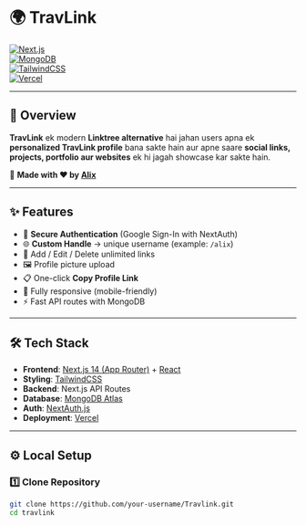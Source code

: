 # 🌍 TravLink  

[![Next.js](https://img.shields.io/badge/Next.js-14-black?style=for-the-badge&logo=next.js)](https://nextjs.org/)  
[![MongoDB](https://img.shields.io/badge/MongoDB-6.0-green?style=for-the-badge&logo=mongodb)](https://www.mongodb.com/)  
[![TailwindCSS](https://img.shields.io/badge/TailwindCSS-3.0-38B2AC?style=for-the-badge&logo=tailwind-css)](https://tailwindcss.com/)  
[![Vercel](https://img.shields.io/badge/Deployed%20on-Vercel-black?style=for-the-badge&logo=vercel)](https://vercel.com/)  

---

## 📌 Overview  

**TravLink** ek modern **Linktree alternative** hai jahan users apna ek **personalized TravLink profile** bana sakte hain aur apne saare **social links, projects, portfolio aur websites** ek hi jagah showcase kar sakte hain.  

🚀 **Made with ❤️ by [Alix](https://github.com/your-username)**  

---

## ✨ Features  

- 🔐 **Secure Authentication** (Google Sign-In with NextAuth)  
- 🌐 **Custom Handle** → unique username (example: `/alix`)  
- 📝 Add / Edit / Delete unlimited links  
- 🖼️ Profile picture upload  
- 📋 One-click **Copy Profile Link**  
- 📱 Fully responsive (mobile-friendly)  
- ⚡ Fast API routes with MongoDB  

---

## 🛠️ Tech Stack  

- **Frontend**: [Next.js 14 (App Router)](https://nextjs.org/) + [React](https://react.dev/)  
- **Styling**: [TailwindCSS](https://tailwindcss.com/)  
- **Backend**: Next.js API Routes  
- **Database**: [MongoDB Atlas](https://www.mongodb.com/)  
- **Auth**: [NextAuth.js](https://next-auth.js.org/)  
- **Deployment**: [Vercel](https://vercel.com/)  

---

## ⚙️ Local Setup  

### 1️⃣ Clone Repository  
```bash
git clone https://github.com/your-username/Travlink.git
cd travlink
